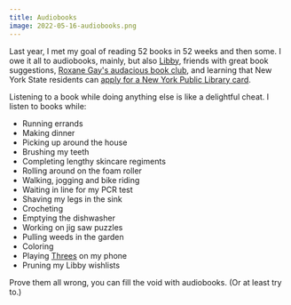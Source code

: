 ```yaml
---
title: Audiobooks
image: 2022-05-16-audiobooks.png
---
```


Last year, I met my goal of reading 52 books in 52 weeks and then some. I owe it all to audiobooks, mainly, but also [Libby](https://www.overdrive.com/apps/libby), friends with great book suggestions, [Roxane Gay's audacious book club](https://audacity.substack.com/p/so-it-begins?s=r), and learning that New York State residents can [apply for a New York Public Library card](https://www.nypl.org/library-card/new).

Listening to a book while doing anything else is like a delightful cheat. I listen to books while:

- Running errands
- Making dinner
- Picking up around the house
- Brushing my teeth
- Completing lengthy skincare regiments
- Rolling around on the foam roller
- Walking, jogging and bike riding
- Waiting in line for my PCR test
- Shaving my legs in the sink
- Crocheting
- Emptying the dishwasher
- Working on jig saw puzzles
- Pulling weeds in the garden
- Coloring
- Playing [Threes](http://play.threesgame.com/) on my phone
- Pruning my Libby wishlists

Prove them all wrong, you can fill the void with audiobooks. (Or at least try to.)
